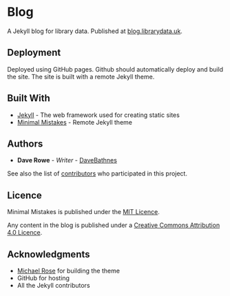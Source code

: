 # Blog

A Jekyll blog for library data. Published at [blog.librarydata.uk](https://blog.librarydata.uk).

## Deployment

Deployed using GitHub pages. Github should automatically deploy and build the site. The site is built with a remote Jekyll theme.

## Built With

* [Jekyll](https://jekyllrb.com/) - The web framework used for creating static sites
* [Minimal Mistakes](https://mmistakes.github.io/minimal-mistakes/) - Remote Jekyll theme

## Authors

* **Dave Rowe** - *Writer* - [DaveBathnes](https://github.com/DaveBathnes)

See also the list of [contributors](https://github.com/librarieshacked/librarieshacked.github.io/contributors) who participated in this project.

## Licence

Minimal Mistakes is published under the [MIT Licence](https://github.com/mmistakes/minimal-mistakes/blob/master/LICENSE).

Any content in the blog is published under a [Creative Commons Attribution 4.0 Licence](https://creativecommons.org/licenses/by/4.0/).

## Acknowledgments

* [Michael Rose](https://github.com/mmistakes) for building the theme
* GitHub for hosting
* All the Jekyll contributors
